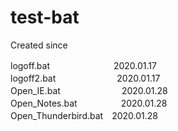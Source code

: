 # test-bat
Created since<br>
<p>
logoff.bat　　　　　　　 2020.01.17<br>
logoff2.bat　　　　　　　2020.01.17<br>
Open_IE.bat　　　　　　　2020.01.28<br>
Open_Notes.bat　　　　　2020.01.28<br>
Open_Thunderbird.bat　2020.01.28<br>
</p>
